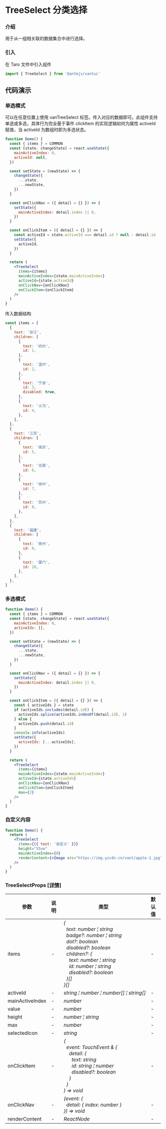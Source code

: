 # TreeSelect 分类选择

### 介绍

用于从一组相关联的数据集合中进行选择。

### 引入

在 Taro 文件中引入组件

```js
import { TreeSelect } from '@antmjs/vantui'
```

## 代码演示

### 单选模式

可以在任意位置上使用 vanTreeSelect 标签。传入对应的数据即可。此组件支持单选或多选，具体行为完全基于事件 clickItem 的实现逻辑如何为属性 activeId 赋值，当 activeId 为数组时即为多选状态。

```jsx
function Demo() {
  const { items } = COMMON
  const [state, changeState] = react.useState({
    mainActiveIndex: 0,
    activeId: null,
  })

  const setState = (newState) => {
    changeState({
      ...state,
      ...newState,
    })
  }

  const onClickNav = ({ detail = {} }) => {
    setState({
      mainActiveIndex: detail.index || 0,
    })
  }

  const onClickItem = ({ detail = {} }) => {
    const activeId = state.activeId === detail.id ? null : detail.id
    setState({
      activeId,
    })
  }

  return (
    <TreeSelect
      items={items}
      mainActiveIndex={state.mainActiveIndex}
      activeId={state.activeId}
      onClickNav={onClickNav}
      onClickItem={onClickItem}
    />
  )
}
```

传入数据结构

```js common
const items = [
  {
    text: '浙江',
    children: [
      {
        text: '杭州',
        id: 1,
      },
      {
        text: '温州',
        id: 2,
      },
      {
        text: '宁波',
        id: 3,
        disabled: true,
      },
      {
        text: '义乌',
        id: 4,
      },
    ],
  },
  {
    text: '江苏',
    children: [
      {
        text: '南京',
        id: 5,
      },
      {
        text: '无锡',
        id: 6,
      },
      {
        text: '徐州',
        id: 7,
      },
      {
        text: '苏州',
        id: 8,
      },
    ],
  },
  {
    text: '福建',
    children: [
      {
        text: '泉州',
        id: 9,
      },
      {
        text: '厦门',
        id: 10,
      },
    ],
  },
]
```

### 多选模式

```jsx
function Demo() {
  const { items } = COMMON
  const [state, changeState] = react.useState({
    mainActiveIndex: 0,
    activeIds: [],
  })

  const setState = (newState) => {
    changeState({
      ...state,
      ...newState,
    })
  }

  const onClickNav = ({ detail = {} }) => {
    setState({
      mainActiveIndex: detail.index || 0,
    })
  }

  const onClickItem = ({ detail = {} }) => {
    const { activeIds } = state
    if (activeIds.includes(detail.id)) {
      activeIds.splice(activeIds.indexOf(detail.id), 1)
    } else {
      activeIds.push(detail.id)
    }
    console.info(activeIds)
    setState({
      activeIds: [...activeIds],
    })
  }

  return (
    <TreeSelect
      items={items}
      mainActiveIndex={state.mainActiveIndex}
      activeId={state.activeIds}
      onClickNav={onClickNav}
      onClickItem={onClickItem}
      max={2}
    />
  )
}
```

### 自定义内容

```jsx
function Demo() {
  return (
    <TreeSelect
      items={[{ text: '自定义' }]}
      height="55vw"
      mainActiveIndex={0}
      renderContent={<Image src="https://img.yzcdn.cn/vant/apple-1.jpg" />}
    />
  )
}
```

### TreeSelectProps [[详情]](https://github.com/AntmJS/vantui/tree/main/packages/vantui/types/tree-select.d.ts)

| 参数            | 说明 | 类型                                                                                                                                                                                                                                                                                                                                                                                                                                                                                                                                                                                                              | 默认值 | 必填    |
| --------------- | ---- | ----------------------------------------------------------------------------------------------------------------------------------------------------------------------------------------------------------------------------------------------------------------------------------------------------------------------------------------------------------------------------------------------------------------------------------------------------------------------------------------------------------------------------------------------------------------------------------------------------------------- | ------ | ------- |
| items           | -    | _&nbsp;&nbsp;{<br/>&nbsp;&nbsp;&nbsp;&nbsp;text:&nbsp;number&nbsp;&brvbar;&nbsp;string<br/>&nbsp;&nbsp;&nbsp;&nbsp;badge?:&nbsp;number&nbsp;&brvbar;&nbsp;string<br/>&nbsp;&nbsp;&nbsp;&nbsp;dot?:&nbsp;boolean<br/>&nbsp;&nbsp;&nbsp;&nbsp;disabled?:&nbsp;boolean<br/>&nbsp;&nbsp;&nbsp;&nbsp;children?:&nbsp;{<br/>&nbsp;&nbsp;&nbsp;&nbsp;&nbsp;&nbsp;text:&nbsp;number&nbsp;&brvbar;&nbsp;string<br/>&nbsp;&nbsp;&nbsp;&nbsp;&nbsp;&nbsp;id:&nbsp;number&nbsp;&brvbar;&nbsp;string<br/>&nbsp;&nbsp;&nbsp;&nbsp;&nbsp;&nbsp;disabled?:&nbsp;boolean<br/>&nbsp;&nbsp;&nbsp;&nbsp;}[]<br/>&nbsp;&nbsp;}[]<br/>_ | -      | `false` |
| activeId        | -    | _&nbsp;&nbsp;string&nbsp;&brvbar;&nbsp;number&nbsp;&brvbar;&nbsp;number[]&nbsp;&brvbar;&nbsp;string[]<br/>_                                                                                                                                                                                                                                                                                                                                                                                                                                                                                                       | -      | `false` |
| mainActiveIndex | -    | _&nbsp;&nbsp;number<br/>_                                                                                                                                                                                                                                                                                                                                                                                                                                                                                                                                                                                         | -      | `false` |
| value           | -    | _&nbsp;&nbsp;number<br/>_                                                                                                                                                                                                                                                                                                                                                                                                                                                                                                                                                                                         | -      | `false` |
| height          | -    | _&nbsp;&nbsp;number&nbsp;&brvbar;&nbsp;string<br/>_                                                                                                                                                                                                                                                                                                                                                                                                                                                                                                                                                               | -      | `false` |
| max             | -    | _&nbsp;&nbsp;number<br/>_                                                                                                                                                                                                                                                                                                                                                                                                                                                                                                                                                                                         | -      | `false` |
| selectedIcon    | -    | _&nbsp;&nbsp;string<br/>_                                                                                                                                                                                                                                                                                                                                                                                                                                                                                                                                                                                         | -      | `false` |
| onClickItem     | -    | _&nbsp;&nbsp;(<br/>&nbsp;&nbsp;&nbsp;&nbsp;event:&nbsp;TouchEvent&nbsp;&&nbsp;{<br/>&nbsp;&nbsp;&nbsp;&nbsp;&nbsp;&nbsp;detail:&nbsp;{<br/>&nbsp;&nbsp;&nbsp;&nbsp;&nbsp;&nbsp;&nbsp;&nbsp;text:&nbsp;string<br/>&nbsp;&nbsp;&nbsp;&nbsp;&nbsp;&nbsp;&nbsp;&nbsp;id:&nbsp;string&nbsp;&brvbar;&nbsp;number<br/>&nbsp;&nbsp;&nbsp;&nbsp;&nbsp;&nbsp;&nbsp;&nbsp;disabled?:&nbsp;boolean<br/>&nbsp;&nbsp;&nbsp;&nbsp;&nbsp;&nbsp;}<br/>&nbsp;&nbsp;&nbsp;&nbsp;}<br/>&nbsp;&nbsp;)&nbsp;=>&nbsp;void<br/>_                                                                                                          | -      | `false` |
| onClickNav      | -    | _&nbsp;&nbsp;(event:&nbsp;{<br/>&nbsp;&nbsp;&nbsp;&nbsp;detail:&nbsp;{&nbsp;index:&nbsp;number&nbsp;}<br/>&nbsp;&nbsp;})&nbsp;=>&nbsp;void<br/>_                                                                                                                                                                                                                                                                                                                                                                                                                                                                  | -      | `false` |
| renderContent   | -    | _&nbsp;&nbsp;ReactNode<br/>_                                                                                                                                                                                                                                                                                                                                                                                                                                                                                                                                                                                      | -      | `false` |
